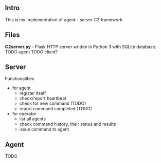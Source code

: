 ## Intro
This is my implementation of agent - server C2 framework

## Files
**C2server.py** - Flask HTTP server written in Python 3 with SQLite database.
TODO agent
TODO client?

## Server
Functionalities
- for agent
  - register itself
  - check/report heartbeat
  - check for new command (TODO)
  - report command completed (TODO)
- for operator
  - list all agents
  - check command history, their status and results
  - issue command to agent

## Agent
TODO
